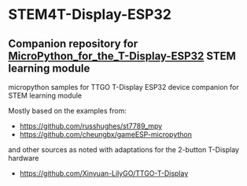 # STEM4T-Display-ESP32
Companion repository for [MicroPython_for_the_T-Display-ESP32](https://tinyurl.com/y78ymcmz) STEM learning module
---
micropython samples for TTGO T-Display ESP32 device companion for STEM learning module

Mostly based on the examples from: 
* https://github.com/russhughes/st7789_mpy 
* https://github.com/cheungbx/gameESP-micropython

and other sources as noted with adaptations for the 2-button T-Display hardware
* https://github.com/Xinyuan-LilyGO/TTGO-T-Display
